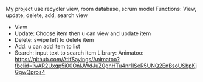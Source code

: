 My project use recycler view, room database, scrum model
Functions: View, update, delete, add, search view
- View
- Update: Choose item then u can view and update item
- Delete: swipe left to delete item
- Add: u can add item to list
- Search: input text to search item
Library: Animatoo: https://github.com/AtifSayings/Animatoo?fbclid=IwAR2Uxqp5i00OnlJWdJuZ0gnHTu4nr1lSeR5UNQ2EnBsoUSbpKjGgwQpros4
